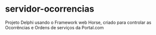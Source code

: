 # servidor-ocorrencias

Projeto Delphi usando o Framework web Horse,
criado para controlar as Ocorrências e Ordens de serviços da Portal.com
